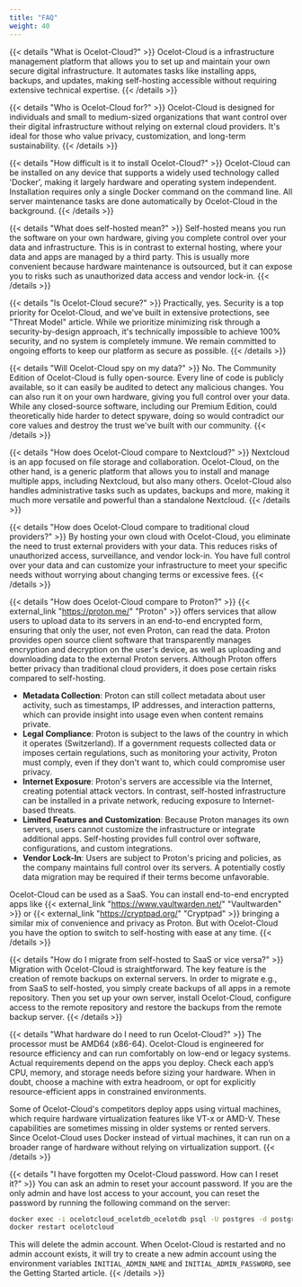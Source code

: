 ```yaml
---
title: "FAQ"
weight: 40
---
```


{{< details "What is Ocelot-Cloud?" >}}
Ocelot-Cloud is a infrastructure management platform that allows you to set up and maintain your own secure digital infrastructure. It automates tasks like installing apps, backups, and updates, making self-hosting accessible without requiring extensive technical expertise.
{{< /details >}}

{{< details "Who is Ocelot-Cloud for?" >}}
Ocelot-Cloud is designed for individuals and small to medium-sized organizations that want control over their digital infrastructure without relying on external cloud providers. It's ideal for those who value privacy, customization, and long-term sustainability.
{{< /details >}}

{{< details "How difficult is it to install Ocelot-Cloud?" >}}
Ocelot-Cloud can be installed on any device that supports a widely used technology called 'Docker', making it largely hardware and operating system independent. Installation requires only a single Docker command on the command line. All server maintenance tasks are done automatically by Ocelot-Cloud in the background.
{{< /details >}}

{{< details "What does self-hosted mean?" >}}
Self-hosted means you run the software on your own hardware, giving you complete control over your data and infrastructure. This is in contrast to external hosting, where your data and apps are managed by a third party. This is usually more convenient because hardware maintenance is outsourced, but it can expose you to risks such as unauthorized data access and vendor lock-in.
{{< /details >}}

{{< details "Is Ocelot-Cloud secure?" >}}
Practically, yes. Security is a top priority for Ocelot-Cloud, and we've built in extensive protections, see "Threat Model" article. While we prioritize minimizing risk through a security-by-design approach, it's technically impossible to achieve 100% security, and no system is completely immune. We remain committed to ongoing efforts to keep our platform as secure as possible.
{{< /details >}}

{{< details "Will Ocelot-Cloud spy on my data?" >}}
No. The Community Edition of Ocelot-Cloud is fully open-source. Every line of code is publicly available, so it can easily be audited to detect any malicious changes. You can also run it on your own hardware, giving you full control over your data. While any closed-source software, including our Premium Edition, could theoretically hide harder to detect spyware, doing so would contradict our core values and destroy the trust we've built with our community.
{{< /details >}}

{{< details "How does Ocelot-Cloud compare to Nextcloud?" >}}
Nextcloud is an app focused on file storage and collaboration. Ocelot-Cloud, on the other hand, is a generic platform that allows you to install and manage multiple apps, including Nextcloud, but also many others. Ocelot-Cloud also handles administrative tasks such as updates, backups and more, making it much more versatile and powerful than a standalone Nextcloud.
{{< /details >}}

{{< details "How does Ocelot-Cloud compare to traditional cloud providers?" >}}
By hosting your own cloud with Ocelot-Cloud, you eliminate the need to trust external providers with your data. This reduces risks of unauthorized access, surveillance, and vendor lock-in. You have full control over your data and can customize your infrastructure to meet your specific needs without worrying about changing terms or excessive fees.
{{< /details >}}

{{< details "How does Ocelot-Cloud compare to Proton?" >}}
{{< external_link "https://proton.me/" "Proton" >}} offers services that allow users to upload data to its servers in an end-to-end encrypted form, ensuring that only the user, not even Proton, can read the data. Proton provides open source client software that transparently manages encryption and decryption on the user's device, as well as uploading and downloading data to the external Proton servers. Although Proton offers better privacy than traditional cloud providers, it does pose certain risks compared to self-hosting.
* **Metadata Collection**: Proton can still collect metadata about user activity, such as timestamps, IP addresses, and interaction patterns, which can provide insight into usage even when content remains private.
* **Legal Compliance**: Proton is subject to the laws of the country in which it operates (Switzerland). If a government requests collected data or imposes certain regulations, such as monitoring your activity, Proton must comply, even if they don't want to, which could compromise user privacy.
* **Internet Exposure**: Proton's servers are accessible via the Internet, creating potential attack vectors. In contrast, self-hosted infrastructure can be installed in a private network, reducing exposure to Internet-based threats.
* **Limited Features and Customization**: Because Proton manages its own servers, users cannot customize the infrastructure or integrate additional apps. Self-hosting provides full control over software, configurations, and custom integrations.
* **Vendor Lock-In**: Users are subject to Proton's pricing and policies, as the company maintains full control over its servers. A potentially costly data migration may be required if their terms become unfavorable.

Ocelot-Cloud can be used as a SaaS. You can install end-to-end encrypted apps like {{< external_link "https://www.vaultwarden.net/" "Vaultwarden" >}} or {{< external_link "https://cryptpad.org/" "Cryptpad" >}} bringing a similar mix of convenience and privacy as Proton. But with Ocelot-Cloud you have the option to switch to self-hosting with ease at any time.
{{< /details >}}

{{< details "How do I migrate from self-hosted to SaaS or vice versa?" >}}
Migration with Ocelot-Cloud is straightforward. The key feature is the creation of remote backups on external servers. In order to migrate e.g., from SaaS to self-hosted, you simply create backups of all apps in a remote repository. Then you set up your own server, install Ocelot-Cloud, configure access to the remote repository and restore the backups from the remote backup server.
{{< /details >}}

{{< details "What hardware do I need to run Ocelot-Cloud?" >}}
The processor must be AMD64 (x86-64). Ocelot-Cloud is engineered for resource efficiency and can run comfortably on low-end or legacy systems. Actual requirements depend on the apps you deploy. Check each app’s CPU, memory, and storage needs before sizing your hardware. When in doubt, choose a machine with extra headroom, or opt for explicitly resource-efficient apps in constrained environments.

Some of Ocelot-Cloud's competitors deploy apps using virtual machines, which require hardware virtualization features like VT-x or AMD-V. These capabilities are sometimes missing in older systems or rented servers. Since Ocelot-Cloud uses Docker instead of virtual machines, it can run on a broader range of hardware without relying on virtualization support.
{{< /details >}}

{{< details "I have forgotten my Ocelot-Cloud password. How can I reset it?" >}}
You can ask an admin to reset your account password. If you are the only admin and have lost access to your account, you can reset the password by running the following command on the server:

```bash
docker exec -i ocelotcloud_ocelotdb_ocelotdb psql -U postgres -d postgres -c "DELETE FROM users WHERE user_name = 'admin';"
docker restart ocelotcloud
```

This will delete the admin account. When Ocelot-Cloud is restarted and no admin account exists, it will try to create a new admin account using the environment variables `INITIAL_ADMIN_NAME` and `INITIAL_ADMIN_PASSWORD`, see the Getting Started article.
{{< /details >}}